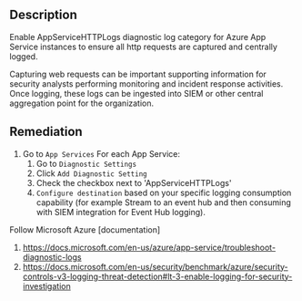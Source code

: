 ## Description

Enable AppServiceHTTPLogs diagnostic log category for Azure App Service instances to ensure all http requests are captured and centrally logged.

Capturing web requests can be important supporting information for security analysts performing monitoring and incident response activities. Once logging, these logs can be ingested into SIEM or other central aggregation point for the organization.

## Remediation

  1. Go to `App Services`
    For each App Service:
      1. Go to `Diagnostic Settings`
      2. Click `Add Diagnostic Setting`
      3. Check the checkbox next to 'AppServiceHTTPLogs'
      4. `Configure destination` based on your specific logging consumption capability (for example Stream to an event hub and then consuming with SIEM integration for Event Hub logging).

Follow Microsoft Azure [documentation]
  1. https://docs.microsoft.com/en-us/azure/app-service/troubleshoot-diagnostic-logs
  2. https://docs.microsoft.com/en-us/security/benchmark/azure/security-controls-v3-logging-threat-detection#lt-3-enable-logging-for-security-investigation
